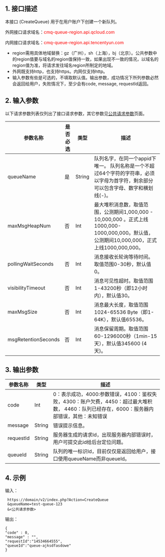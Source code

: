 ## 1. 接口描述

本接口 (CreateQueue) 用于在用户账户下创建一个新队列。

外网接口请求域名：<font style="color:red">cmq-queue-region.api.qcloud.com</font>

内网接口请求域名：<font style="color:red">cmq-queue-region.api.tencentyun.com</font>

* region需用具体地域替换：gz（广州），sh（上海），bj（北京）。公共参数中的region值要与域名的region值保持一致，如果出现不一致的情况，以域名的region值为准，将请求发往域名region所制定的地域。
* 外网既支持http，也支持https。内网仅支持http。
* 输入参数有些是可选的，不填取默认值。输出参数，成功情况下所列参数必然会返回给用户，失败情况下，至少会有code, message, requestId返回。

## 2. 输入参数

以下请求参数列表仅列出了接口请求参数，其它参数见[公共请求参数](https://www.qcloud.com/doc/api/229/1230)页面。

| 参数名称 | 是否必选  | 类型 | 描述 |
|---------|---------|---------|---------|
| queueName| 是| String| 队列名字，在同一个appid下唯一。 队列名称是一个不超过64个字符的字符串，必须以字母为首字符，剩余部分可以包含字母、数字和横划线(-)。|
| maxMsgHeapNum| 否| Int| 最大堆积消息数，取值范围，公测期间1,000,000 - 10,000,000 。正式上线1000,000-1000,000,000。默认值，公测期间10,000,000，正式上线1000,000,000。|
| pollingWaitSeconds| 否| Int| 消息接收长轮询等待时间。取值范围0-30秒，默认值0。|
| visibilityTimeout| 否| Int| 消息可见性超时。取值范围1-43200秒（即12小时内），默认值30。|
| maxMsgSize| 否| Int| 消息最大长度，取值范围1024-65536 Byte（即1-64K），默认值65536。|
| msgRetentionSeconds| 否| Int| 消息保留周期。取值范围60-1296000秒（1min-15天），默认值345600 (4 天)。|


## 3. 输出参数

| 参数名称 | 类型 | 描述 |
|---------|---------|---------|
| code | Int | 0：表示成功，4000:参数错误，4100：鉴权失败，4300：账户欠费，4450：超过最大堆积数， 4460：队列已经存在，6000：服务器内部错误，其他：未知错误|
| message | String | 错误提示信息。|
| requestId| String| 服务器生成的请求Id，出现服务器内部错误时，用户可提交此id给后台定位问题。|
| queueId| String| 队列的唯一标识Id，目前仅仅是返回给用户，接口使用queueName而非queueId。|


## 4. 示例

输入：

```
 https://domain/v2/index.php?Action=CreateQueue
 &queueName=test-queue-123
 &<公共请求参数>
```

输出：

```
{
"code" : 0,
"message" : "",
"requestId":"14534664555",
"queueId":"queue-ajksdfasdowe"
}
```






